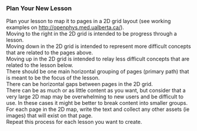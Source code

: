 ### Plan Your New Lesson
Plan your lesson to map it to pages in a 2D grid layout (see working examples 
on http://openphys.med.ualberta.ca/).  
Moving to the right in the 2D grid is intended to be progress through a lesson.  
Moving down in the 2D grid is intended to represent more difficult concepts that are related to the pages above.  
Moving up in the 2D grid is intended to relay less difficult concepts that are related to the lesson below.  
There should be one main horizontal grouping of pages (primary path) that is meant to be the focus of the lesson.  
There can be horizontal gaps between pages in the 2D grid.  
There can be as much or as little content as you want, but consider that a very large 2D map may be overwhelming to new users and be difficult 
to use.  In these cases it might be better to break content into smaller groups.  
For each page in the 2D map, write the text and collect any other assets (ie images) that will exist on that page.  
Repeat this process for each lesson you want to create.  
